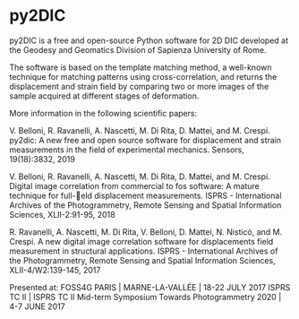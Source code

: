 # py2DIC

py2DIC is a free and open-source Python software for 2D DIC developed at the Geodesy and Geomatics Division of Sapienza University of Rome.

The software is based on the template matching method, a well-known technique for matching patterns using
cross-correlation, and returns the displacement and strain field by comparing 
two or more images of the sample acquired at different stages of deformation.

More information in the following scientific papers:

V. Belloni, R. Ravanelli, A. Nascetti, M. Di Rita, D. Mattei, and M. Crespi. py2dic: A new free and open source software for displacement and strain measurements in the field of experimental mechanics. Sensors, 19(18):3832, 2019

V. Belloni, R. Ravanelli, A. Nascetti, M. Di Rita, D. Mattei, and M. Crespi. Digital image correlation from commercial to fos software: A mature technique for full-eld displacement measurements. ISPRS - International Archives of the Photogrammetry, Remote Sensing and Spatial Information Sciences, XLII-2:91-95, 2018

R. Ravanelli, A. Nascetti, M. Di Rita, V. Belloni, D. Mattei,
N. Nisticò, and M. Crespi. A new digital image correlation software for displacements field measurement in structural applications. ISPRS - International Archives of the Photogrammetry, Remote Sensing and Spatial Information Sciences, XLII-4/W2:139-145, 2017

Presented at: FOSS4G PARIS | MARNE-LA-VALLÉE | 18-22 JULY 2017
              ISPRS TC II | ISPRS TC II Mid-term Symposium Towards Photogrammetry 2020 | 4-7 JUNE 2017
